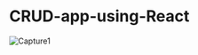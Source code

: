 # CRUD-app-using-React

![Capture1](https://user-images.githubusercontent.com/95655013/144925993-12ab1bf2-f04e-4358-bffd-957959c5c668.PNG)
